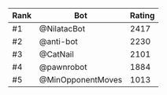 Rank|Bot|Rating
---|---|---
#1|@NilatacBot|2417
#2|@anti-bot|2230
#3|@CatNail|2101
#4|@pawnrobot|1884
#5|@MinOpponentMoves|1013

